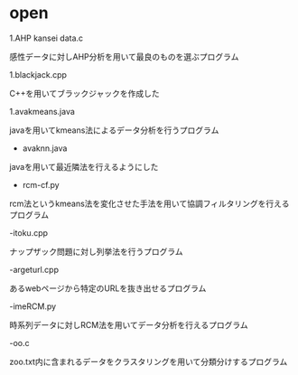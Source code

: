 # open

1.AHP kansei data.c

感性データに対しAHP分析を用いて最良のものを選ぶプログラム

1.blackjack.cpp

C++を用いてブラックジャックを作成した

1.avakmeans.java

javaを用いてkmeans法によるデータ分析を行うプログラム

- avaknn.java

javaを用いて最近隣法を行えるようにした

- rcm-cf.py

rcm法というkmeans法を変化させた手法を用いて協調フィルタリングを行えるプログラム

-itoku.cpp

ナップザック問題に対し列挙法を行うプログラム

-argeturl.cpp

あるwebページから特定のURLを抜き出せるプログラム

-imeRCM.py

時系列データに対しRCM法を用いてデータ分析を行えるプログラム

-oo.c

zoo.txt内に含まれるデータをクラスタリングを用いて分類分けするプログラム